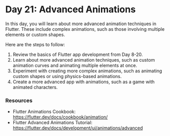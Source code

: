 # Day 21: Advanced Animations

In this day, you will learn about more advanced animation techniques in Flutter. These include complex animations, such as those involving multiple elements or custom shapes.

Here are the steps to follow:

1. Review the basics of Flutter app development from Day 8-20.
2. Learn about more advanced animation techniques, such as custom animation curves and animating multiple elements at once.
3. Experiment with creating more complex animations, such as animating custom shapes or using physics-based animations.
4. Create a more advanced app with animations, such as a game with animated characters.

### Resources

- Flutter Animations Cookbook: https://flutter.dev/docs/cookbook/animation/
- Flutter Advanced Animations Tutorial: https://flutter.dev/docs/development/ui/animations/advanced